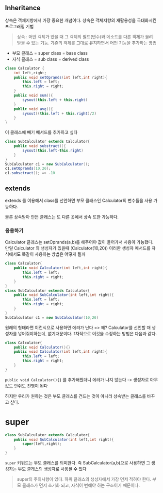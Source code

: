 ## Inheritance 
상속은 객체지향에서 가장 중요한 개념이다. 
상속은 객체지향의 재활용성을 극대화시킨 프로그래밍 기법

> 상속 : 어떤 객체가 있을 때 그 객체의 필드(변수)와 메소드를 다른 객체가 물려 받을 수 있는 기능. 기존의 객체를 그대로 유지하면서 어떤 기능을 추가하는 방법 

- 부모 클래스 = super class = base class
- 자식 클래스 = sub class = derived class

```java
class Calculator {
	int left,right;
    public void setOprands(int left,int right){
    	this.left = left;
        this.right = right;
    }
	public void sum(){
    	sysout(this.left + this.right) 
    }
    public void avg(){
    	sysout((this.left + this.right)/2) 
    }
}
```

이 클래스에 빼기 메서드를 추가하고 싶다 

```java
class SubCalculator extends Calculator{
	public void substract(){
    	sysout(this.left-this.right)
    }
} 
SubCalculator c1 = new SubCalculator();
c1.setOprands(10,20);
c1.subsctract(); => -10
```

## extends
extends 를 이용해서 class를 선언하면 부모 클래스인 Calculator의 변수들을 사용 가능하다.

물론 상속받아 만든 클래스는 또 다른 곳에서 상속 또한 가능하다.


### 응용하기
Calculator 클래스는 setOprands(a,b)를 해주어야 값이 들어가서 사용이 가능했다. 
만일 Calculator 의 생성자가 있을때 (Calculator(10,20)) 이러한 생성자 메서드를 자식에서도 똑같이 사용하는 방법은 어떻게 될까 

```java
class Calculator{
	public void Calculator(int left,int right){
    	this.left = left;
        this.right = right;
    }
}
class SubCalculator extends Calculator{
	public void SubCalculator(int left,int right){
    	this.left = left;
        this.right = right;
    }
}
SubCalculator c1 = new SubCalculator(10,20)

```
원래의 형태라면 이런식으로 사용하면 에러가 난다 => 왜?
Calculator를 선언할 때 생성자를 넣어줘야하는데, 없기때문이다.
1차적으로 이것을 수정하는 방법은 다음과 같다.
```java
class Calculator{
	public void Calculator(){}
	public void Calculator(int left,int right){
    	this.left = left;
        this.right = right;
    }
}
```
`public void Calculator(){}` 를 추가해줬더니 에러가 나지 않는다
-> 생성자로 아무 값도 안줘도 진행이 된다

하지만 우리가 원하는 것은 부모 클래스를 건드는 것이 아니라 상속받는 클래스를 바꾸고 싶다. 


# super

```java
class SubCalculator extends Calculator{
	public void SubCalculator(int left,int right){
    	super(left,right);
    }
}
```


`super` 키워드는 부모 클래스를 의미한다. 
즉 SubCalculator(a,b)으로 사용하면 그 생성자는 부모 클래스의 생성자로 사용될 수 있다

> super의 주의사항이 있다. 하위 클래스의 생성자에서 가장 먼저 적혀야 한다. 부모 클래스가 먼저 초기화 되고, 자식이 변해야 하는 구조이기 때문이다.
